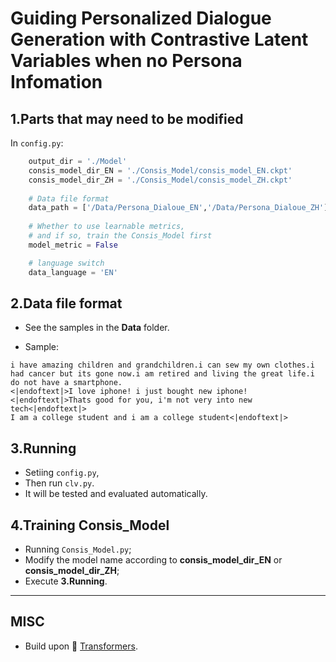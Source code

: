 # Guiding Personalized Dialogue Generation with Contrastive Latent Variables when no Persona Infomation

## 1.Parts that may need to be modified
In ```config.py```:
```python
    output_dir = './Model'
    consis_model_dir_EN = './Consis_Model/consis_model_EN.ckpt'
    consis_model_dir_ZH = './Consis_Model/consis_model_ZH.ckpt'
    
    # Data file format
    data_path = ['/Data/Persona_Dialoue_EN','/Data/Persona_Dialoue_ZH']
    
    # Whether to use learnable metrics, 
    # and if so, train the Consis_Model first
    model_metric = False

    # language switch
    data_language = 'EN' 

```


## 2.Data file format
- See the samples in the **Data** folder.

- Sample:
```text
i have amazing children and grandchildren.i can sew my own clothes.i had cancer but its gone now.i am retired and living the great life.i do not have a smartphone.
<|endoftext|>I love iphone! i just bought new iphone!<|endoftext|>Thats good for you, i'm not very into new tech<|endoftext|>
I am a college student and i am a college student<|endoftext|>
```



## 3.Running
- Setiing ```config.py```,
- Then run ```clv.py```.
- It will be tested and evaluated automatically.



## 4.Training Consis_Model
- Running ```Consis_Model.py```;
- Modify the model name according to **consis_model_dir_EN** or **consis_model_dir_ZH**;
- Execute **3.Running**.


-------
## MISC
* Build upon 🤗 [Transformers](https://github.com/huggingface/transformers).

